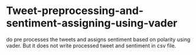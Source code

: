 # Tweet-preprocessing-and-sentiment-assigning-using-vader
do pre processes the tweets and assigns sentiment based on polarity using vader. But it does not write processed tweet and sentiment in csv file.
